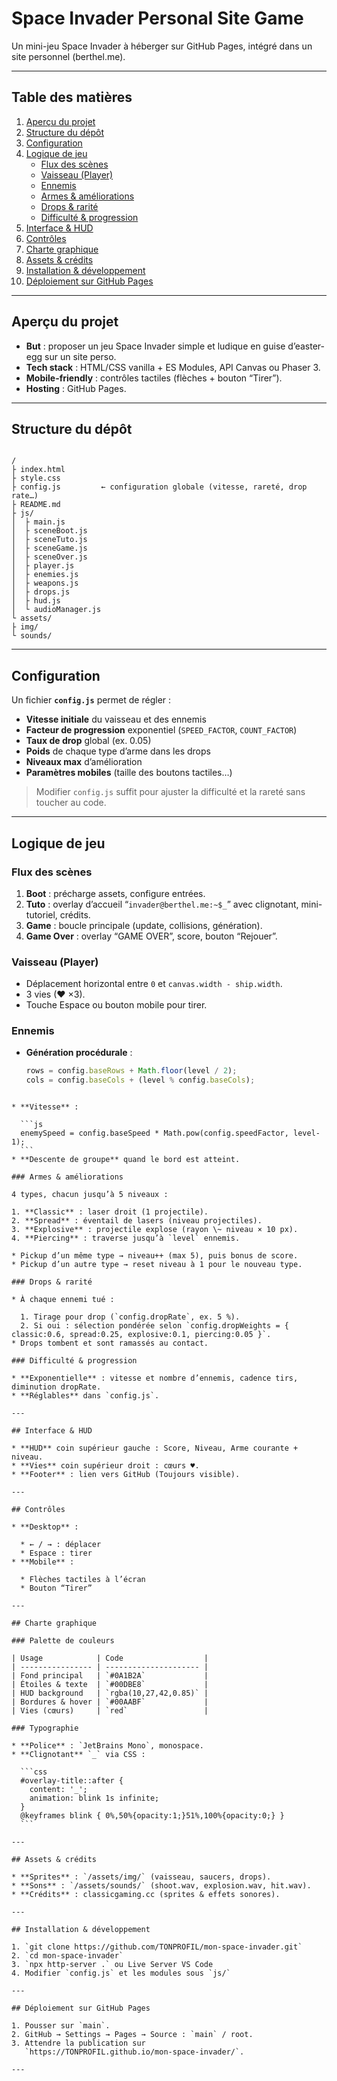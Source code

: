 # Space Invader Personal Site Game

Un mini-jeu Space Invader à héberger sur GitHub Pages, intégré dans un site personnel (berthel.me).

---

## Table des matières

1. [Aperçu du projet](#aperçu-du-projet)  
2. [Structure du dépôt](#structure-du-dépôt)  
3. [Configuration](#configuration)  
4. [Logique de jeu](#logique-de-jeu)  
   - [Flux des scènes](#flux-des-scènes)  
   - [Vaisseau (Player)](#vaisseau-player)  
   - [Ennemis](#ennemis)  
   - [Armes & améliorations](#armes--améliorations)  
   - [Drops & rarité](#drops--rarité)  
   - [Difficulté & progression](#difficulté--progression)  
5. [Interface & HUD](#interface--hud)  
6. [Contrôles](#contrôles)  
7. [Charte graphique](#charte-graphique)  
8. [Assets & crédits](#assets--crédits)  
9. [Installation & développement](#installation--développement)  
10. [Déploiement sur GitHub Pages](#déploiement-sur-github-pages)  

---

## Aperçu du projet

- **But** : proposer un jeu Space Invader simple et ludique en guise d’easter-egg sur un site perso.  
- **Tech stack** : HTML/CSS vanilla + ES Modules, API Canvas ou Phaser 3.  
- **Mobile-friendly** : contrôles tactiles (flèches + bouton “Tirer”).  
- **Hosting** : GitHub Pages.  

---

## Structure du dépôt

```

/
├ index.html
├ style.css
├ config.js         ← configuration globale (vitesse, rareté, drop rate…)
├ README.md
├ js/
│  ├ main.js
│  ├ sceneBoot.js
│  ├ sceneTuto.js
│  ├ sceneGame.js
│  ├ sceneOver.js
│  ├ player.js
│  ├ enemies.js
│  ├ weapons.js
│  ├ drops.js
│  ├ hud.js
│  └ audioManager.js
└ assets/
├ img/
└ sounds/

````

---

## Configuration

Un fichier **`config.js`** permet de régler :

- **Vitesse initiale** du vaisseau et des ennemis  
- **Facteur de progression** exponentiel (`SPEED_FACTOR`, `COUNT_FACTOR`)  
- **Taux de drop** global (ex. 0.05)  
- **Poids** de chaque type d’arme dans les drops  
- **Niveaux max** d’amélioration  
- **Paramètres mobiles** (taille des boutons tactiles…)  

> Modifier `config.js` suffit pour ajuster la difficulté et la rareté sans toucher au code.

---

## Logique de jeu

### Flux des scènes

1. **Boot** : précharge assets, configure entrées.  
2. **Tuto** : overlay d’accueil “`invader@berthel.me:~$_`” avec clignotant, mini-tutoriel, crédits.  
3. **Game** : boucle principale (update, collisions, génération).  
4. **Game Over** : overlay “GAME OVER”, score, bouton “Rejouer”.  

### Vaisseau (Player)

- Déplacement horizontal entre `0` et `canvas.width - ship.width`.  
- 3 vies (♥ ×3).  
- Touche Espace ou bouton mobile pour tirer.

### Ennemis

- **Génération procédurale** :
  ```js
  rows = config.baseRows + Math.floor(level / 2);
  cols = config.baseCols + (level % config.baseCols);
````

* **Vitesse** :

  ```js
  enemySpeed = config.baseSpeed * Math.pow(config.speedFactor, level-1);
  ```
* **Descente de groupe** quand le bord est atteint.

### Armes & améliorations

4 types, chacun jusqu’à 5 niveaux :

1. **Classic** : laser droit (1 projectile).
2. **Spread** : éventail de lasers (niveau projectiles).
3. **Explosive** : projectile explose (rayon \~ niveau × 10 px).
4. **Piercing** : traverse jusqu’à `level` ennemis.

* Pickup d’un même type → niveau++ (max 5), puis bonus de score.
* Pickup d’un autre type → reset niveau à 1 pour le nouveau type.

### Drops & rarité

* À chaque ennemi tué :

  1. Tirage pour drop (`config.dropRate`, ex. 5 %).
  2. Si oui : sélection pondérée selon `config.dropWeights = { classic:0.6, spread:0.25, explosive:0.1, piercing:0.05 }`.
* Drops tombent et sont ramassés au contact.

### Difficulté & progression

* **Exponentielle** : vitesse et nombre d’ennemis, cadence tirs, diminution dropRate.
* **Réglables** dans `config.js`.

---

## Interface & HUD

* **HUD** coin supérieur gauche : Score, Niveau, Arme courante + niveau.
* **Vies** coin supérieur droit : cœurs ♥.
* **Footer** : lien vers GitHub (Toujours visible).

---

## Contrôles

* **Desktop** :

  * ← / → : déplacer
  * Espace : tirer
* **Mobile** :

  * Flèches tactiles à l’écran
  * Bouton “Tirer”

---

## Charte graphique

### Palette de couleurs

| Usage            | Code                  |
| ---------------- | --------------------- |
| Fond principal   | `#0A1B2A`             |
| Étoiles & texte  | `#00DBE8`             |
| HUD background   | `rgba(10,27,42,0.85)` |
| Bordures & hover | `#00AABF`             |
| Vies (cœurs)     | `red`                 |

### Typographie

* **Police** : `JetBrains Mono`, monospace.
* **Clignotant** `_` via CSS :

  ```css
  #overlay-title::after {
    content: '_';
    animation: blink 1s infinite;
  }
  @keyframes blink { 0%,50%{opacity:1;}51%,100%{opacity:0;} }
  ```

---

## Assets & crédits

* **Sprites** : `/assets/img/` (vaisseau, saucers, drops).
* **Sons** : `/assets/sounds/` (shoot.wav, explosion.wav, hit.wav).
* **Crédits** : classicgaming.cc (sprites & effets sonores).

---

## Installation & développement

1. `git clone https://github.com/TONPROFIL/mon-space-invader.git`
2. `cd mon-space-invader`
3. `npx http-server .` ou Live Server VS Code
4. Modifier `config.js` et les modules sous `js/`

---

## Déploiement sur GitHub Pages

1. Pousser sur `main`.
2. GitHub → Settings → Pages → Source : `main` / root.
3. Attendre la publication sur
   `https://TONPROFIL.github.io/mon-space-invader/`.

---

